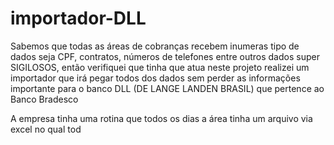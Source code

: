 # importador-DLL


Sabemos que todas as áreas de cobranças recebem inumeras tipo de dados seja CPF, contratos, números de telefones entre outros dados super SIGILOSOS, então verifiquei que tinha que atua neste projeto realizei um importador que irá pegar todos dos dados sem perder as informações importante para o banco DLL (DE LANGE LANDEN BRASIL) que pertence ao Banco Bradesco




A empresa tinha uma rotina que todos os dias a área tinha um arquivo via excel no qual tod
